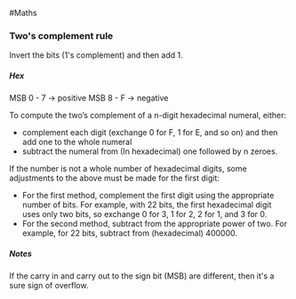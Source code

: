 #Maths 

### Two's complement rule
Invert the bits (1's complement) and then add 1.
##### Hex
MSB 0 - 7 -> positive
MSB 8 - F -> negative

To compute the two’s complement of a n-digit hexadecimal numeral, either:

* complement each digit (exchange 0 for F, 1 for E, and so on) and then add one to the whole numeral
* subtract the numeral from (In hexadecimal) one followed by n zeroes.

If the number is not a whole number of hexadecimal digits, some adjustments to the above must be made for the first digit:

* For the first method, complement the first digit using the appropriate number of bits. For example, with 22 bits, the first hexadecimal digit uses only two bits, so exchange 0 for 3, 1 for 2, 2 for 1, and 3 for 0.
* For the second method, subtract from the appropriate power of two. For example, for 22 bits, subtract from (hexadecimal) 400000.
##### Notes
If the carry in and carry out to the sign bit (MSB) are different, then it's a sure sign of overflow. 